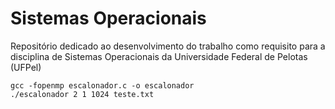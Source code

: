 # Sistemas Operacionais

Repositório dedicado ao desenvolvimento do trabalho como requisito para a disciplina de Sistemas Operacionais da Universidade Federal de Pelotas (UFPel)

	gcc -fopenmp escalonador.c -o escalonador
	./escalonador 2 1 1024 teste.txt